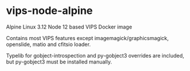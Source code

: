 # vips-node-alpine
Alpine Linux 3.12 Node 12 based VIPS Docker image

Contains most VIPS features except imagemagick/graphicsmagick, openslide, matio and cfitsio loader.

Typelib for gobject-introspection and py-gobject3 overrides are included, but py-gobject3 must be installed manually.
